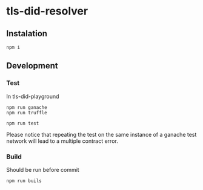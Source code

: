 # tls-did-resolver

## Instalation

```
npm i
```

## Development

### Test

In tls-did-playground

```
npm run ganache
npm run truffle
```

```
npm run test
```

Please notice that repeating the test on the same instance of a ganache test network will lead to a multiple contract error.

### Build

Should be run before commit

```
npm run buils
```
